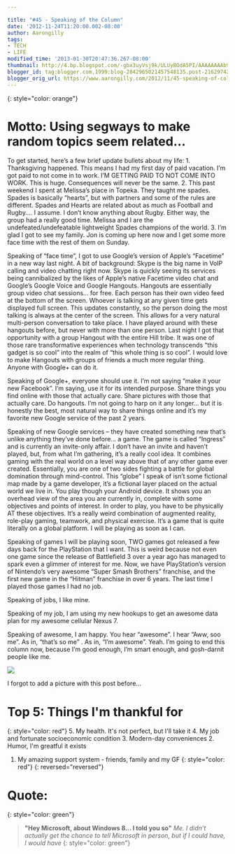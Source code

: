 ```yaml
---

title: "#45 - Speaking of the Column"
date: '2012-11-24T11:20:00.002-08:00'
author: Aarongilly
tags:
- TECH
- LIFE
modified_time: '2013-01-30T20:47:36.267-08:00'
thumbnail: http://4.bp.blogspot.com/-gbx3uyVsj9k/ULUyBOdA5PI/AAAAAAAAb9w/CtZl2OQFFnI/s72-c/dealwithit.gif
blogger_id: tag:blogger.com,1999:blog-2842965021457548135.post-216297420488431486
blogger_orig_url: https://www.aarongilly.com/2012/11/45-speaking-of-column.html
---
```


{: style="color: orange"}
# Motto: Using segways to make random topics seem related…

To get started, here’s a few brief update bullets about my life: 1. Thanksgiving happened. This means I had my first day of paid vacation. I’m got paid to not come in to work. I’M GETTING PAID TO NOT COME INTO WORK. This is huge. Consequences will never be the same. 
2. This past weekend I spent at Melissa’s place in Topeka. They taught me spades. Spades is basically “hearts”, but with partners and some of the rules are different. Spades and Hearts are related about as much as Football and Rugby…. I assume. I don’t know anything about Rugby. Either way, the group had a really good time. Melissa and I are the undefeated/undefeatable lightweight Spades champions of the world.
3. I’m glad I got to see my family. Jon is coming up here now and I get some more face time with the rest of them on Sunday.

Speaking of “face time”, I got to use Google’s version of Apple’s “Facetime” in a new way last night. A bit of background: Skype is the big name in VoIP calling and video chatting right now. Skype is quickly seeing its services being cannibalized by the likes of Apple’s native Facetime video chat and Google’s Google Voice and Google Hangouts. Hangouts are essentially group video chat sessions… for free. Each person has their own video feed at the bottom of the screen. Whoever is talking at any given time gets displayed full screen. This updates constantly, so the person doing the most talking is always at the center of the screen. This allows for a very natural multi-person conversation to take place. I have played around with these hangouts before, but never with more than one person. Last night I got that opportunity with a group Hangout with the entire Hill tribe. It was one of those rare transformative experiences when technology transcends “this gadget is so cool” into the realm of “this whole thing is so cool”. I would love to make Hangouts with groups of friends a much more regular thing. Anyone with Google+ can do it.

Speaking of Google+, everyone should use it. I’m not saying “make it your new Facebook”. I’m saying, use it for its intended purpose. Share things you find online with those that actually care. Share pictures with those that actually care. Do hangouts. I’m not going to harp on it any longer… but it is honestly the best, most natural way to share things online and it’s my favorite new Google service of the past 2 years.

Speaking of new Google services – they have created something new that’s unlike anything they’ve done before… a game. The game is called “Ingress” and is currently an invite-only affair. I don’t have an invite and haven’t played, but, from what I’m gathering, it’s a really cool idea. It combines gaming with the real world on a level way above that of any other game ever created. Essentially, you are one of two sides fighting a battle for global domination through mind-control. This “globe” I speak of isn’t some fictional map made by a game developer, it’s a fictional layer placed on the actual world we live in. You play though your Android device. It shows you an overhead view of the area you are currently in, complete with some objectives and points of interest. In order to play, you have to be physically AT these objectives. It’s a really weird combination of augmented reality, role-play gaming, teamwork, and physical exercise. It’s a game that is quite literally on a global platform. I will be playing as soon as I can.

Speaking of games I will be playing soon, TWO games got released a few days back for the PlayStation that I want. This is weird because not even one game since the release of Battlefield 3 over a year ago has managed to spark even a glimmer of interest for me. Now, we have PlayStation’s version of Nintendo’s very awesome “Super Smash Brothers” franchise, and the first new game in the “Hitman” franchise in over 6 years. The last time I played those games I had no job.

Speaking of jobs, I like mine.

Speaking of my job, I am using my new hookups to get an awesome data plan for my awesome cellular Nexus 7.

Speaking of awesome, I am happy. You hear “awesome”. I hear “Aww, soo me”. As in, “that’s so me” . As in, “I’m awesome”. Yeah.
I’m going to end this column now, because I’m good enough, I’m smart enough, and gosh-darnit people like me.

![](http://4.bp.blogspot.com/-gbx3uyVsj9k/ULUyBOdA5PI/AAAAAAAAb9w/CtZl2OQFFnI/s640/dealwithit.gif)

I forgot to add a picture with this post before...

# Top 5: Things I'm thankful for
{: style="color: red"}
5. My health. It's not perfect, but I'll take it
4. My job and fortunate socioeconomic condition
3. Modern-day conveniences
2. Humor, I'm greatful it exists
1. My amazing support system - friends, family and my GF
{: style="color: red"}
{: reversed="reversed"}

# Quote:
{: style="color: green"}
> **"Hey Microsoft, about Windows 8... I told you so"**
<cite>Me. I didn't actually get the chance to tell Microsoft in person, but if I could have, I would have</cite>
{: style="color: green"}